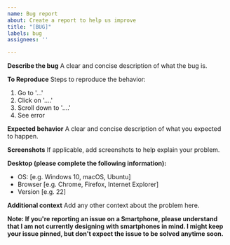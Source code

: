 ```yaml
---
name: Bug report
about: Create a report to help us improve
title: "[BUG]"
labels: bug
assignees: ''

---
```


**Describe the bug**
A clear and concise description of what the bug is.

**To Reproduce**
Steps to reproduce the behavior:
1. Go to '...'
2. Click on '....'
3. Scroll down to '....'
4. See error

**Expected behavior**
A clear and concise description of what you expected to happen.

**Screenshots**
If applicable, add screenshots to help explain your problem.

**Desktop (please complete the following information):**
 - OS: [e.g. Windows 10, macOS, Ubuntu]
 - Browser [e.g. Chrome, Firefox, Internet Explorer]
 - Version [e.g. 22]

**Additional context**
Add any other context about the problem here.

**Note: If you're reporting an issue on a Smartphone, please understand that I am not currently designing with smartphones in mind. I might keep your issue pinned, but don't expect the issue to be solved anytime soon.**
